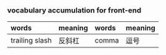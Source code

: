 ### vocabulary accumulation for front-end

words|meaning|words|meaning
|:-|:-|:-|:-|
 trailing slash|反斜杠|comma|逗号
